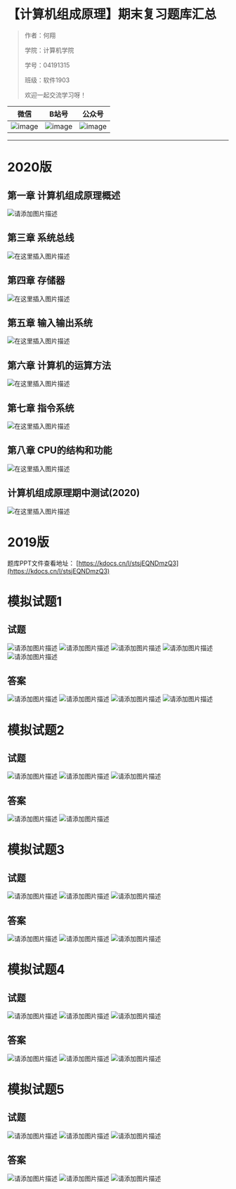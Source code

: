 # 【计算机组成原理】期末复习题库汇总

> 作者：何翔 				 
>
> 学院：计算机学院
>
> 学号：04191315		 
>
> 班级：软件1903
>
> 欢迎一起交流学习呀！

| 微信                                                         | B站号                                                        | 公众号                                                       |
| ------------------------------------------------------------ | ------------------------------------------------------------ | ------------------------------------------------------------ |
| ![image](https://img-blog.csdnimg.cn/img_convert/cece57138556f8ebe17ea8521e3114e1.png) | ![image](https://img-blog.csdnimg.cn/img_convert/96321ca49ce798da3095c0cb4c2bcafa.png) | ![image](https://img-blog.csdnimg.cn/img_convert/4488f9f9de1c18bb21c82f5657598d0d.png) |

---



# 2020版
## 第一章 计算机组成原理概述
![请添加图片描述](https://img-blog.csdnimg.cn/7b4b8cc973f9409387cf49d5d55a6ed6.png?x-oss-process=image/watermark,type_d3F5LXplbmhlaQ,shadow_50,text_Q1NETiBA5bCP5L2V5a2m6ZW_,size_20,color_FFFFFF,t_70,g_se,x_16)
##  第三章 系统总线
![在这里插入图片描述](https://img-blog.csdnimg.cn/69579ff75dce4659843a5a23f02eddf5.png?x-oss-process=image/watermark,type_d3F5LXplbmhlaQ,shadow_50,text_Q1NETiBA5bCP5L2V5a2m6ZW_,size_20,color_FFFFFF,t_70,g_se,x_16#pic_center)
## 第四章 存储器
![在这里插入图片描述](https://img-blog.csdnimg.cn/63583040d9324848aeb45e436e582722.png?x-oss-process=image/watermark,type_d3F5LXplbmhlaQ,shadow_50,text_Q1NETiBA5bCP5L2V5a2m6ZW_,size_20,color_FFFFFF,t_70,g_se,x_16#pic_center)
## 第五章 输入输出系统
![在这里插入图片描述](https://img-blog.csdnimg.cn/41195c6f84e343ada4539186f3a1f387.png?x-oss-process=image/watermark,type_d3F5LXplbmhlaQ,shadow_50,text_Q1NETiBA5bCP5L2V5a2m6ZW_,size_20,color_FFFFFF,t_70,g_se,x_16#pic_center)
## 第六章 计算机的运算方法
![在这里插入图片描述](https://img-blog.csdnimg.cn/51725d865e3142a3ae3c98a30964b870.png?x-oss-process=image/watermark,type_d3F5LXplbmhlaQ,shadow_50,text_Q1NETiBA5bCP5L2V5a2m6ZW_,size_20,color_FFFFFF,t_70,g_se,x_16#pic_center)
## 第七章 指令系统
![在这里插入图片描述](https://img-blog.csdnimg.cn/847f1d5d7d5649ccbde82ad3b1ac2721.png?x-oss-process=image/watermark,type_d3F5LXplbmhlaQ,shadow_50,text_Q1NETiBA5bCP5L2V5a2m6ZW_,size_20,color_FFFFFF,t_70,g_se,x_16#pic_center)
## 第八章 CPU的结构和功能
![在这里插入图片描述](https://img-blog.csdnimg.cn/bdc3937913674a3eb701ea03d3ee661b.png?x-oss-process=image/watermark,type_d3F5LXplbmhlaQ,shadow_50,text_Q1NETiBA5bCP5L2V5a2m6ZW_,size_20,color_FFFFFF,t_70,g_se,x_16#pic_center)
## 计算机组成原理期中测试(2020)
![在这里插入图片描述](https://img-blog.csdnimg.cn/b8a79a7c4a1744688d4ce52466c8cb7e.png?x-oss-process=image/watermark,type_d3F5LXplbmhlaQ,shadow_50,text_Q1NETiBA5bCP5L2V5a2m6ZW_,size_20,color_FFFFFF,t_70,g_se,x_16#pic_center)


# 2019版
题库PPT文件查看地址：
[https://kdocs.cn/l/stsjEQNDmzQ3](https://kdocs.cn/l/stsjEQNDmzQ3)


# 模拟试题1
## 试题
![请添加图片描述](https://img-blog.csdnimg.cn/2f6b1f25b93e49ef8e28734d8156c487.png)
![请添加图片描述](https://img-blog.csdnimg.cn/093dab36d2f14a3cb52882be904d33e4.png)
![请添加图片描述](https://img-blog.csdnimg.cn/fe456f9d0bc94b8385d052cba8f437cc.png)
![请添加图片描述](https://img-blog.csdnimg.cn/f83432715c044b74af49c0ca0afbba65.png)
![请添加图片描述](https://img-blog.csdnimg.cn/e4e84194031c4cecad782c56d2498b5d.png)
## 答案
![请添加图片描述](https://img-blog.csdnimg.cn/9b540f88c2654fe2b1c9ef40fe8ce257.png)
![请添加图片描述](https://img-blog.csdnimg.cn/9d615caf7c994523b33cdab845b05082.png)
![请添加图片描述](https://img-blog.csdnimg.cn/391fd8f08e6f4703b85ce13520e9cf91.png)
![请添加图片描述](https://img-blog.csdnimg.cn/c06969c1595e4d02862939c18edc04f7.png)
# 模拟试题2
## 试题
![请添加图片描述](https://img-blog.csdnimg.cn/3d08f1574a624013913ab984e09ac5f7.png)
![请添加图片描述](https://img-blog.csdnimg.cn/57c1caf18c97459491282599ccf6372a.png)
![请添加图片描述](https://img-blog.csdnimg.cn/bf5d8536b5984747ae313a2269c6ae38.png)
## 答案
![请添加图片描述](https://img-blog.csdnimg.cn/064d118e38704c41be16919eeb68edf8.png)
![请添加图片描述](https://img-blog.csdnimg.cn/1dfe5e5966d74ce3a7c62627f1311afe.png)
# 模拟试题3
## 试题
![请添加图片描述](https://img-blog.csdnimg.cn/8d88f0c76f6f48a7931040b3be04e8c9.png)
![请添加图片描述](https://img-blog.csdnimg.cn/93259c7974c94daaaa54c39eace21a9e.png)
![请添加图片描述](https://img-blog.csdnimg.cn/0c307f3b00dd423084b8ce78f95f71fe.png)
## 答案
![请添加图片描述](https://img-blog.csdnimg.cn/e6d4143ce6f6431283297fcc90eb4936.png)
![请添加图片描述](https://img-blog.csdnimg.cn/929badffae924587bba06a09f0fe22c3.png)
![请添加图片描述](https://img-blog.csdnimg.cn/b0be5f6b4c124326bc2d4e573ef57867.png)
# 模拟试题4
## 试题
![请添加图片描述](https://img-blog.csdnimg.cn/fc44e024b86d4345840a1af568c2bdef.png)
![请添加图片描述](https://img-blog.csdnimg.cn/0d21767bee234748a2334b29be15cac5.png)
![请添加图片描述](https://img-blog.csdnimg.cn/61947b7fbd2b4f31b4d9fab4e9523d3e.png)
## 答案
![请添加图片描述](https://img-blog.csdnimg.cn/3a7ff2dfbb784734b2ca02d73810f3c5.png)
![请添加图片描述](https://img-blog.csdnimg.cn/62f8e2da95a64172a1df28bf2b9be6e9.png)
![请添加图片描述](https://img-blog.csdnimg.cn/a27717fde93e4e1ebbb7bf422370b6c6.png)
# 模拟试题5
## 试题
![请添加图片描述](https://img-blog.csdnimg.cn/891e3f0eef3f4014b9f9325329d3b6df.png)
![请添加图片描述](https://img-blog.csdnimg.cn/192475e9a88a43a0bee5cf7bd0d069de.png)
![请添加图片描述](https://img-blog.csdnimg.cn/36a1c7d15d0446bf80898ff98aea8847.png)
## 答案
![请添加图片描述](https://img-blog.csdnimg.cn/57b2678d41314b84b2d78f3f0fa0bb82.png)
![请添加图片描述](https://img-blog.csdnimg.cn/630846bf48b14faf82d0db227a22abc3.png)
![请添加图片描述](https://img-blog.csdnimg.cn/53a6db54987341f2b32c4aae7c8515d1.png)